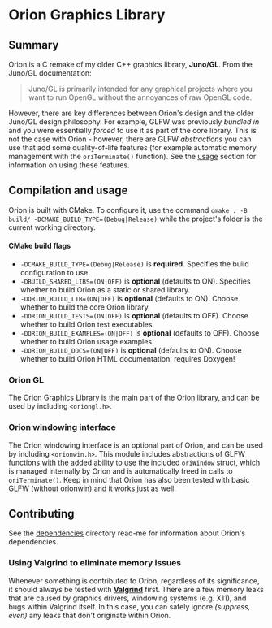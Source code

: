 # Orion Graphics Library

## Summary

Orion is a C remake of my older C++ graphics library, **Juno/GL**. From the Juno/GL documentation:
 > Juno/GL is primarily intended for any graphical projects where you want to run OpenGL without the
 annoyances of raw OpenGL code.

However, there are key differences between Orion's design and the older Juno/GL design philosophy.
For example, GLFW was previously _bundled in_ and you were essentially _forced_ to use it as part of
the core library. This is not the case with Orion - however, there are GLFW _abstractions_ you can
use that add some quality-of-life features (for example automatic memory management with the
`oriTerminate()` function). See the [usage](#orion-windowing-interface) section for information on
using these features.

## Compilation and usage

Orion is built with CMake. To configure it, use the command
`cmake . -B build/ -DCMAKE_BUILD_TYPE=(Debug|Release)` while the project's folder is the current
working directory.

#### CMake build flags
 - `-DCMAKE_BUILD_TYPE=(Debug|Release)` is **required**. Specifies the build configuration to use.
 - `-DBUILD_SHARED_LIBS=(ON|OFF)` is **optional** (defaults to ON). Specifies whether to build Orion
 as a static or shared library.
 - `-DORION_BUILD_LIB=(ON|OFF)` is **optional** (defaults to ON). Choose whether to build the core
 Orion library.
 - `-DORION_BUILD_TESTS=(ON|OFF)` is **optional** (defaults to OFF). Choose whether to build Orion
 test executables.
 - `-DORION_BUILD_EXAMPLES=(ON|OFF)` is **optional** (defaults to OFF). Choose whether to build Orion
 usage examples.
 - `-DORION_BUILD_DOCS=(ON|OFF)` is **optional** (defaults to ON). Choose whether to build Orion HTML
 documentation. requires Doxygen!

### Orion GL
The Orion Graphics Library is the main part of the Orion library, and can be used by including
`<oriongl.h>`.

### Orion windowing interface
The Orion windowing interface is an optional part of Orion, and can be used by including
`<orionwin.h>`. This module includes abstractions of GLFW functions with the added ability to use the
included `oriWindow` struct, which is managed internally by Orion and is automatically freed in calls
to `oriTerminate()`. Keep in mind that Orion has also been tested with basic GLFW (without orionwin)
and it works just as well.

## Contributing

See the [dependencies](deps/) directory read-me for information about Orion's dependencies.

### Using Valgrind to eliminate memory issues

Whenever something is contributed to Orion, regardless of its significance, it should always be tested
with **[Valgrind](https://valgrind.org/)** first. There are a few memory leaks that are caused by
graphics drivers, windowing systems (e.g. X11), and bugs within Valgrind itself. In this case, you can
safely ignore *(suppress, even)* any leaks that don't originate within Orion.
